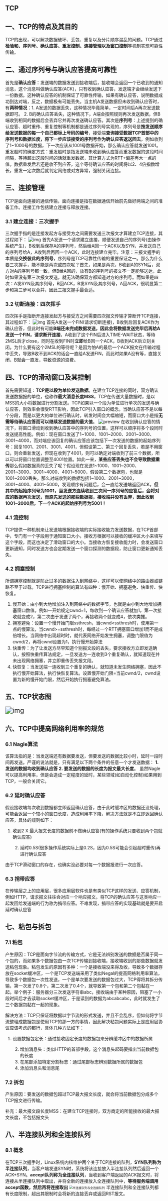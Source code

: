 ## TCP

## 一、TCP的特点及其目的

​	TCP的出现，可以解决数据破坏、丢包、重复以及分片顺序混乱的问题。TCP通过**检验和、序列号、确认应答、重发控制、连接管理以及窗口控制**等机制实现可靠性传输。

## 二、通过序列号与确认应答提高可靠性

​	首先是**确认应答**：发送端的数据发送到接收端后，接收端会返回一个已收到的通知消息，这个消息叫做确认应答(ACK)，只有收到确认应答，发送端才会继续发送下一份数据。这种确认应答的机制保证了可靠性传输，如果有确认应答，说明数据成功到达对端，反之，数据极有可能丢失。当主机A发送数据但未收到确认应答时，有**两种情况**：1. A发送的数据丢失，这种情况毕竟简单，一定时间后A再次发送数据即可。  2. B的确认应答丢失，这种情况下，A端会按照规则再次发送数据，但B端收到相同的数据后会丢弃它并再次发送确认应答。
​	其次是**序列号**：上述提到的确认应答、超时重传、重复控制等机制都是通过序列号实现的，序列号是**按发送顺序给发送数据的每一个自己都标上号码的编号**，接受端**查询接受数据TCP首部中的序列号和数据长度，将下一步应该接受的序列号作为确认应答返送回去**，例如收到了1~1000号的数据，下一次应该从1001号数据开始，那么确认应答就发送1001。
​	重发超时的确定方式：重发超时是指发送端未收到确认应答而重发数据的这段时间间隔，等待超出这段时间的话就重发数据，其计算方式为RTT+偏差再大一点的值。数据重发后若还是收不到应答，这个等待确认应答的时间将以2、4倍指数增长，重发一定次数后就判定网络或对方异常，强制关闭连接。

## 三、连接管理

​	TCP是面向连接的通信传输，面向连接是指在数据通信开始前先做好两端之间的准备工作。连接工作包括建立连接与释放连接。

### 3.1 建立连接：三次握手

​	三次握手指的是连接发起方与接受方之间需要发送三次报文才算建立TCP连接，其过程如下： <img src="../../noteImage/23665552-d381503a7b82b402.webp" alt="img"  />
​	首先A发送一个请求建立连接，顺便发送自己的序列号(由操作系统产生)，B收到后保存A的序列号，然后给A回一个ACK以及SYN，并发送自己的序列号给A，A收到后再回一个ACK，此时连接建立完毕。
​	注意：三报文握手的本质是**交换彼此的序列号**，序列号是TCP可靠性传输的重要保证之一。那么为什么要三次握手，能不能是两次或四次呢？首先，如果是两次，B收到A的SYN后，双方对A的序列号都一致，但B给A回的，放有B的序列号的报文不一定能够送达，此时如果没有第三次报文发送，就无法确保双方都知道对方的序列号。而如果是四次：A发SYN及其序列号，B回ACK，B发SYN及其序列号，A回ACK，很明显第二步和第三步可以合并，因此三报文握手最合适。

### 3.2 切断连接：四次挥手

​	四次挥手是指断开连接发起方与接受方之间需要四次报文传输才算断开TCP连接，其过程如下： ![img](../../noteImage/1987240-20211213183026065-17262428.png)
​	首先A发送一个FIN(请求切断连接)，B收到后回复ACK作为确认应答，但此时有可能**B端还未完成数据发送，因此会将数据发送完毕后再给A发送一个FIN，请求断开连接**，A收到了这个FIN后进入TIME-WAIT状态，等待2MSL后才close，同时在收到FIN时**立即**给B回一个ACK，B收到ACK后立刻关闭。为什么要有这个2MSL的等待呢？是因为怕A的最后一个ACK报文在传输过程中丢失，导致B收不到ACK的话会一直给A发送FIN，而此时如果A没有等，直接关闭，B就会一直发，导致资源的浪费。

 ## 四、TCP的滑动窗口及其控制

​	首先需要知道：**TCP是以段为单位发送数据**。在建立TCP连接的同时，双方确认发送数据报的单位，也称作**最大消息长度MSS**，TCP在传送大量数据时，是以MSS的大小将数据进行分割发送。
​	TCP如果以一个段为单位进行单次的发送与确认应答，则效率会很受RTT影响，因此TCP引入窗口的概念。当确认应答不是以每个分段，而是以更大的单位进行确认时，转发时间会大幅缩短，而窗口大小是指**无需等待确认应答而可以继续发送数据的最大值**。 
![preview](../../noteImage/v2-245b86f17f01190d96b5f63ffd50c30c_r.jpg)
​	在收到确认应答的情况下，将窗口滑动到收到确认应答中的序列号的位置，这样可以顺序将多个段同时发送提高性能。例如：现在窗口发送了1~1000、1001~2000、2001~3000、3001~4000，而对端应该回复的确认应答应该包括下一次发送的数据的起始序列号：回复1001、2001、3001、4001，但假设第二、第三个回复丢失，若是不用窗口，则会重新发送，但现在收到了4001，则可以确定对端收到了前三个数据，所以可以将窗口位置调整至4001位置。如此一来，**某些应答丢失也不会导致数据重传**
​	那么假如数据真的丢失了呢？假设现在发送1~1000、1001~2000、2001~3000、3001~4000、4001~5000，假设第二个数据包，也就是1001~2000丢失，那么对端收到的数据包括1~1000、2001~3000，3001~4000、4001~5000，发现顺序有问题后，会一直给发送端返回ACK，**但其中的起始序列号为1001，当发送方连续收到三次同一序列号的应答后，会将对应的数据再次发送，而原先发送的那些数据报，接收端并没有丢弃，因此收到1001~2000后，下一个ACK的起始序列号为5001！** 

### 4.1 流控制

​	TCP提供一种机制来让发送端根据接收端的实际接收能力发送数据，在TCP首部中，专门有一个字段用于通知窗口大小，接收方根据可以接收的缓冲区大小来填写这个字段，而这也决定了滑动窗口的大小。
​	当接收方恢复接收能力时，会发送窗口更新通知，同时发送方也会定期发送一个窗口探测的数据段，防止窗口更新通知丢失。

### 4.2 拥塞控制

​	所谓拥塞控制就是防止过多的数据注入到网络中，这样可以使网络中的路由器或链路不至于过载。TCP进行拥塞控制的算法有四种：慢开始、拥塞避免、快重传、快恢复。

1.  慢开始：由小到大地增加注入到网络中的数据字节，也就是由小到大地增加拥塞窗口数值。例如一开始规定cwnd=1，每收到一个确认应答就加1，第一次接收就变成2，第二次由于发送了两个，再接收两个就变成4，依次类推。
  2.  拥塞避免：设置一个慢开始门限ssthresh，当cwnd<ssthresh时，使用第一点的慢算法，当cwnd>=ssthresh时，每经过一个RTT拥塞窗口增加1而不是成倍增长。当网络中出现超时时，就代表网络开始发生拥塞，调整门限值为cwnd/2，再将cwnd设置为1，执行慢开始算法
  3.  快重传：为了让发送方尽早知道个别报文段的丢失，要求接收方立即发送确认，按照快重传算法规定，一旦发送方一连收到3个重复确认，就知道现在并未出现网络拥塞，并立即重传丢失报文段。
  4.  快恢复：当发送端一连收到三个重复的确认，就知道未发生网络拥塞，因此不执行慢开始算法，执行快恢复算法。设置慢开始门限=当前cwnd/2，cwnd设置为新的慢开始门限，然后开始执行拥塞避免算法。

## 五、TCP状态图

 <img src="../../noteImage/20141015155713390" alt="img" style="zoom:150%;" /> 

## 六、TCP中提高网络利用率的规范

### 6.1 Nagle算法

​	该算法指的是：当发送端还有数据要发送，但要发送的数据比较小时，延时一段时间再发送。严谨的说法就是，只有满足以下两个条件的任意一个才发送数据： **1. 发送的数据均收到确认应答  2. 要发送的数据的长度为报文最大长度**。
​	虽然Nagle可以提高利用率，但是会造成一定程度的延时，某些领域(如自动化控制)如果用到TCP，一般会关闭它。

### 6.2 延时确认应答

​	假设接收端每次收到数据都立即返回确认应答，由于此时缓冲区的数据还没处理，可能会返回一个较小的窗口长度，造成利用率下降，解决方法就是不立即返回确认应答，具体的规则如下：

1. 收到2 X 最大报文长度的数据前不做确认应答(有的操作系统只要收到两个包就确认应答)

 	2. 延时0.5S(很多操作系统实际上是0.2S，因为0.5S可能会引起超时重传)再进行确认应答

由于TCP滑动窗口的存在，也确实没必要对每一个数据报进行一次应答。

### 6.3 捎带应答

​	在传输层之上的应用层，很多应用层软件也是有类似TCP这样的发送、应答机制，例如HTTP，请求报文往往会对应一个响应报文。将TCP的确认应答与这类响应一起发回给发送端的行为称为捎带应答。
​	不难发现，捎带应答的实现基础就是要开启延时确认应答

## 七、粘包与拆包

### 7.1 粘包

​	产生原因：TCP是面向字节流的传输方式，它是无法辨别发送的数据是否属于同一个包的，而如果多个数据包由一次TCP传输到接收端，接收端收到的那些数据就发送粘包现象。粘包发生的原因有多种：一个是接收端没来得及收，导致多个数据存放在socket缓冲区，一个是TCP发送端采用了类似Negal的提高网络利用率算法，导致多个数据包一次性发送，一个是单次要发送的数据包过大，TCP得将其拆分传输，第一次发了0.8个，第二次发了0.4个，就导致第一个包和第二个包黏在一起。举个例子：服务器分三次发送字符串abc，接收端由于某种原因，阻塞了一小段时间后才去读取socket缓冲区，于是读到的数据为abcabcabc，此时就发生了三个数据包黏在一起的现象。

​	解决方法：TCP只保证将数据以字节流的形式发送，并且不会乱序，但如何将字节流整理成数据包是使用TCP的那一方的事情，因此解决粘包问题实际上是应用层协议应该考虑的都行，具体几种方法如下：

1.  设置数据包定长：通过接收固定长度的数据包来分辨缓冲区中的数据所属

 	2. 增加消息头：类似HTTP的首部字段，这个消息头起码要指出当前数据包的长度
 	3. 在尾部添加特定分割标志：通过尾部标志辨别数据所属的数据包
 	4. 添加消息头和消息尾

### 7.2 拆包

​	产生原因：要发送的数据包超过TCP最大报文长度，就会将当前数据包分成多个TCP报文进行传输。

补充：最大报文段长度MSS：在建立TCP连接时，双方商定的所能接收的最大报文长度，不包括报文头

## 八、半连接队列和全连接队列

### 8.1 概念

​	在TCP三次握手时，Linux系统内核维护两个关于TCP连接的队列，**SYN队列称为半连接队列**，当客户端发送SYN时，系统将该连接放入半连接队列然后返回一个ACK+SYN。**accept队列称为全连接队列**，当收到客户端返回的ACK报文时，将连接从半连接队列中取出，并将全新的连接放入全连接队列中，**等待服务端调用accept函数，然后再将连接取出**
 <img src="https://cdn.jsdelivr.net/gh/xiaolincoder/ImageHost/%E8%AE%A1%E7%AE%97%E6%9C%BA%E7%BD%91%E7%BB%9C/TCP-%E5%8D%8A%E8%BF%9E%E6%8E%A5%E5%92%8C%E5%85%A8%E8%BF%9E%E6%8E%A5/3.jpg" alt="半连接队列与全连接队列" style="zoom:67%;" />
半连接队列和全连接队列都有长度限制，超出其限制时会将新的连接丢弃或返回RST报文。

 